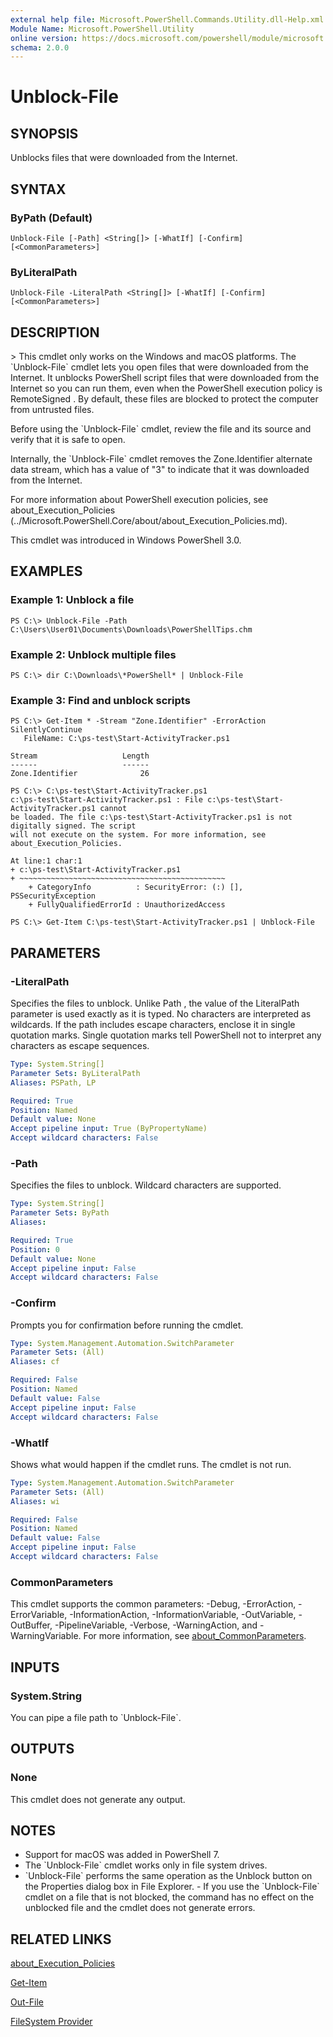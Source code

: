```yaml
---
external help file: Microsoft.PowerShell.Commands.Utility.dll-Help.xml
Module Name: Microsoft.PowerShell.Utility
online version: https://docs.microsoft.com/powershell/module/microsoft.powershell.utility/unblock-file?view=powershell-7.1&WT.mc_id=ps-gethelp
schema: 2.0.0
---
```


# Unblock-File

## SYNOPSIS
Unblocks files that were downloaded from the Internet.

## SYNTAX

### ByPath (Default)
```
Unblock-File [-Path] <String[]> [-WhatIf] [-Confirm] [<CommonParameters>]
```

### ByLiteralPath
```
Unblock-File -LiteralPath <String[]> [-WhatIf] [-Confirm] [<CommonParameters>]
```

## DESCRIPTION
\> This cmdlet only works on the Windows and macOS platforms.
The \`Unblock-File\` cmdlet lets you open files that were downloaded from the Internet.
It unblocks PowerShell script files that were downloaded from the Internet so you can run them, even when the PowerShell execution policy is RemoteSigned .
By default, these files are blocked to protect the computer from untrusted files.

Before using the \`Unblock-File\` cmdlet, review the file and its source and verify that it is safe to open.

Internally, the \`Unblock-File\` cmdlet removes the Zone.Identifier alternate data stream, which has a value of "3" to indicate that it was downloaded from the Internet.

For more information about PowerShell execution policies, see about_Execution_Policies (../Microsoft.PowerShell.Core/about/about_Execution_Policies.md).

This cmdlet was introduced in Windows PowerShell 3.0.

## EXAMPLES

### Example 1: Unblock a file
```
PS C:\> Unblock-File -Path C:\Users\User01\Documents\Downloads\PowerShellTips.chm
```

### Example 2: Unblock multiple files
```
PS C:\> dir C:\Downloads\*PowerShell* | Unblock-File
```

### Example 3: Find and unblock scripts
```
PS C:\> Get-Item * -Stream "Zone.Identifier" -ErrorAction SilentlyContinue
   FileName: C:\ps-test\Start-ActivityTracker.ps1

Stream                   Length
------                   ------
Zone.Identifier              26

PS C:\> C:\ps-test\Start-ActivityTracker.ps1
c:\ps-test\Start-ActivityTracker.ps1 : File c:\ps-test\Start-ActivityTracker.ps1 cannot
be loaded. The file c:\ps-test\Start-ActivityTracker.ps1 is not digitally signed. The script
will not execute on the system. For more information, see about_Execution_Policies.

At line:1 char:1
+ c:\ps-test\Start-ActivityTracker.ps1
+ ~~~~~~~~~~~~~~~~~~~~~~~~~~~~~~~~~~~~~~~~~~~~~~
    + CategoryInfo          : SecurityError: (:) [], PSSecurityException
    + FullyQualifiedErrorId : UnauthorizedAccess

PS C:\> Get-Item C:\ps-test\Start-ActivityTracker.ps1 | Unblock-File
```

## PARAMETERS

### -LiteralPath
Specifies the files to unblock.
Unlike Path , the value of the LiteralPath parameter is used exactly as it is typed.
No characters are interpreted as wildcards.
If the path includes escape characters, enclose it in single quotation marks.
Single quotation marks tell PowerShell not to interpret any characters as escape sequences.

```yaml
Type: System.String[]
Parameter Sets: ByLiteralPath
Aliases: PSPath, LP

Required: True
Position: Named
Default value: None
Accept pipeline input: True (ByPropertyName)
Accept wildcard characters: False
```

### -Path
Specifies the files to unblock.
Wildcard characters are supported.

```yaml
Type: System.String[]
Parameter Sets: ByPath
Aliases:

Required: True
Position: 0
Default value: None
Accept pipeline input: False
Accept wildcard characters: False
```

### -Confirm
Prompts you for confirmation before running the cmdlet.

```yaml
Type: System.Management.Automation.SwitchParameter
Parameter Sets: (All)
Aliases: cf

Required: False
Position: Named
Default value: False
Accept pipeline input: False
Accept wildcard characters: False
```

### -WhatIf
Shows what would happen if the cmdlet runs.
The cmdlet is not run.

```yaml
Type: System.Management.Automation.SwitchParameter
Parameter Sets: (All)
Aliases: wi

Required: False
Position: Named
Default value: False
Accept pipeline input: False
Accept wildcard characters: False
```

### CommonParameters
This cmdlet supports the common parameters: -Debug, -ErrorAction, -ErrorVariable, -InformationAction, -InformationVariable, -OutVariable, -OutBuffer, -PipelineVariable, -Verbose, -WarningAction, and -WarningVariable. For more information, see [about_CommonParameters](http://go.microsoft.com/fwlink/?LinkID=113216).

## INPUTS

### System.String
You can pipe a file path to \`Unblock-File\`.

## OUTPUTS

### None
This cmdlet does not generate any output.

## NOTES
- Support for macOS was added in PowerShell 7.
- The \`Unblock-File\` cmdlet works only in file system drives.
- \`Unblock-File\` performs the same operation as the Unblock button on the Properties dialog   box in File Explorer. - If you use the \`Unblock-File\` cmdlet on a file that is not blocked, the command has no effect on   the unblocked file and the cmdlet does not generate errors.

## RELATED LINKS

[about_Execution_Policies]()

[Get-Item]()

[Out-File]()

[FileSystem Provider]()

